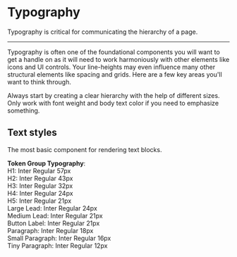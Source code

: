 
# Typography

Typography is critical for communicating the hierarchy of a page.

---

Typography is often one of the foundational components you will want to get a handle on as it will need to work harmoniously with other elements like icons and UI controls. Your line-heights may even influence many other structural elements like spacing and grids. Here are a few key areas you'll want to think through.

Always start by creating a clear hierarchy with the help of different sizes. Only work with font weight and body text color if you need to emphasize something.

## Text styles

The most basic component for rendering text blocks.

  
**Token Group Typography**:    
H1: Inter Regular 57px  
H2: Inter Regular 43px  
H3: Inter Regular 32px  
H4: Inter Regular 24px  
H5: Inter Regular 21px  
Large Lead: Inter Regular 24px  
Medium Lead: Inter Regular 21px  
Button Label: Inter Regular 21px  
Paragraph: Inter Regular 18px  
Small Paragraph: Inter Regular 16px  
Tiny Paragraph: Inter Regular 12px  
